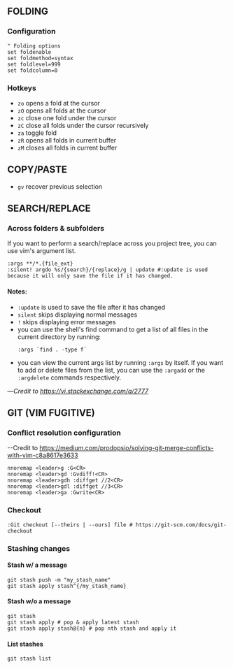 ## FOLDING
### Configuration
```
" Folding options
set foldenable
set foldmethod=syntax
set foldlevel=999
set foldcolumn=0
```
### Hotkeys
- `zo` opens a fold at the cursor
- `zO` opens all folds at the cursor
- `zc` close one fold under the cursor
- `zC` close all folds under the cursor recursively
- `za` toggle fold
- `zR` opens all folds in current buffer
- `zM` closes all folds in current buffer

## COPY/PASTE
- `gv` recover previous selection

## SEARCH/REPLACE
### Across folders & subfolders
If you want to perform a search/replace across you project tree, you can use vim's argument list.
```
:args **/*.{file_ext}
:silent! argdo %s/{search}/{replace}/g | update #:update is used because it will only save the file if it has changed.
```
#### Notes:
- `:update` is used to save the file after it has changed
- `silent` skips displaying normal messages
- `!` skips displaying error messages
- you can use the shell's find command to get a list of all files in the current directory by running:
  ```
  :args `find . -type f`
  ```
- you can view the current args list by running `:args` by itself. If you want to add or delete files from the list, you can use the `:argadd` or the `:argdelete` commands respectively.

—_Credit to https://vi.stackexchange.com/a/2777_

## GIT (VIM FUGITIVE)
### Conflict resolution configuration
--Credit to https://medium.com/prodopsio/solving-git-merge-conflicts-with-vim-c8a8617e3633
```
nnoremap <leader>g :G<CR>
nnoremap <leader>gd :Gvdiff!<CR>
nnoremap <leader>gdh :diffget //2<CR>
nnoremap <leader>gdl :diffget //3<CR>
nnoremap <leader>ga :Gwrite<CR>
```
### Checkout
```
:Git checkout [--theirs | --ours] file # https://git-scm.com/docs/git-checkout
```

### Stashing changes
#### Stash w/ a message
```
git stash push -m "my_stash_name"
git stash apply stash^{/my_stash_name}
```

#### Stash w/o a message
```
git stash
git stash apply # pop & apply latest stash
git stash apply stash@{n} # pop nth stash and apply it
```

#### List stashes
```
git stash list
```
